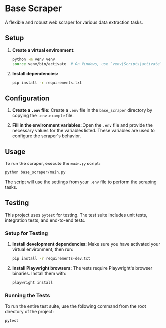 # Base Scraper

A flexible and robust web scraper for various data extraction tasks.

## Setup

1.  **Create a virtual environment:**
    ```bash
    python -m venv venv
    source venv/bin/activate  # On Windows, use `venv\Scripts\activate`
    ```

2.  **Install dependencies:**
    ```bash
    pip install -r requirements.txt
    ```

## Configuration

1.  **Create a `.env` file:**
    Create a `.env` file in the `base_scraper` directory by copying the `.env.example` file.

2.  **Fill in the environment variables:**
    Open the `.env` file and provide the necessary values for the variables listed. These variables are used to configure the scraper's behavior.

## Usage

To run the scraper, execute the `main.py` script:

```bash
python base_scraper/main.py
```

The script will use the settings from your `.env` file to perform the scraping tasks.
## Testing

This project uses `pytest` for testing. The test suite includes unit tests, integration tests, and end-to-end tests.

### Setup for Testing

1.  **Install development dependencies:**
    Make sure you have activated your virtual environment, then run:
    ```bash
    pip install -r requirements-dev.txt
    ```

2.  **Install Playwright browsers:**
    The tests require Playwright's browser binaries. Install them with:
    ```bash
    playwright install
    ```

### Running the Tests

To run the entire test suite, use the following command from the root directory of the project:

```bash
pytest
```